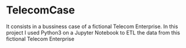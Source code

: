 # TelecomCase
It consists in a bussiness case of a fictional Telecom Enterprise. In this project I used Python3 on a Jupyter Notebook to ETL the data from this fictional Telecom Enterprise
